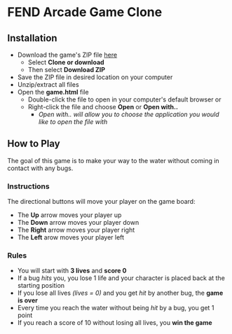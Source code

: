 # FEND Arcade Game Clone

## Installation

- Download the game's ZIP file [here](https://github.com/srdmdev8/Classic-Arcade-Game-Clone)
  - Select **Clone or download**
  - Then select **Download ZIP**
- Save the ZIP file in desired location on your computer
- Unzip/extract all files
- Open the **game.html** file
  - Double-click the file to open in your computer's default browser or
  - Right-click the file and choose **Open** or **Open with..**
    - _Open with.. will allow you to choose the application you would like to open the file with_

## How to Play

The goal of this game is to make your way to the water without coming in contact with any bugs.

### Instructions

The directional buttons will move your player on the game board:
- The **Up** arrow moves your player up
- The **Down** arrow moves your player down
- The **Right** arrow moves your player right
- The **Left** arow moves your player left

### Rules

- You will start with **3 lives** and **score 0**
- If a bug _hits_ you, you lose 1 life and your character is placed back at the starting position
- If you lose all lives _(lives = 0)_ and you get _hit_ by another bug, the **game is over**
- Every time you reach the water without being _hit_ by a bug, you get 1 point
- If you reach a score of 10 without losing all lives, you **win the game**
